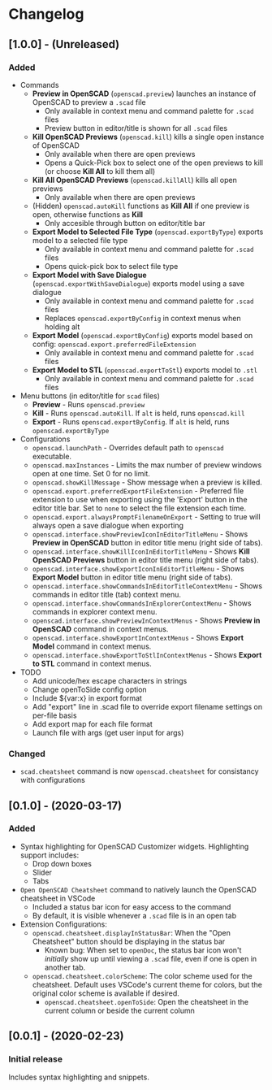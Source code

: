 # Changelog

## [1.0.0] - (Unreleased)

### Added

- Commands
    - **Preview in OpenSCAD** (`openscad.preview`) launches an instance of OpenSCAD to preview a `.scad` file
        - Only available in context menu and command palette for `.scad` files
        - Preview button in editor/title is shown for all `.scad` files
    - **Kill OpenSCAD Previews** (`openscad.kill`) kills a single open instance of OpenSCAD
        - Only available when there are open previews
        - Opens a Quick-Pick box to select one of the open previews to kill (or choose **Kill All** to kill them all)
    - **Kill All OpenSCAD Previews** (`openscad.killAll`) kills all open previews
        - Only available when there are open previews
    - (Hidden) `openscad.autoKill` functions as **Kill All** if one preview is open, otherwise functions as **Kill**
        - Only accesible through button on editor/title bar
    - **Export Model to Selected File Type** (`openscad.exportByType`) exports model to a selected file type
        - Only available in context menu and command palette for `.scad` files
        - Opens quick-pick box to select file type
    - **Export Model with Save Dialogue** (`openscad.exportWithSaveDialogue`) exports model using a save dialogue
        - Only available in context menu and command palette for `.scad` files
        - Replaces `openscad.exportByConfig` in context menus when holding alt
    - **Export Model** (`openscad.exportByConfig`) exports model based on config: `openscad.export.preferredFileExtension`
        - Only available in context menu and command palette for `.scad` files
    - **Export Model to STL** (`openscad.exportToStl`) exports model to `.stl`
        - Only available in context menu and command palette for `.scad` files
- Menu buttons (in editor/title for `scad` files)
    - **Preview** - Runs `openscad.preview`
    - **Kill** - Runs `openscad.autoKill`. If `alt` is held, runs `openscad.kill`
    - **Export** - Runs `openscad.exportByConfig`. If `alt` is held, runs `openscad.exportByType`
- Configurations
    - `openscad.launchPath` - Overrides default path to `openscad` executable.
    - `openscad.maxInstances` - Limits the max number of preview windows open at one time. Set 0 for no limit.
    - `openscad.showKillMessage` - Show message when a preview is killed.
    - `openscad.export.preferredExportFileExtension` - Preferred file extension to use when exporting using the 'Export' button in the editor title bar. Set to `none` to select the file extension each time.
    - `openscad.export.alwaysPromptFilenameOnExport` - Setting to true will always open a save dialogue when exporting
    - `openscad.interface.showPreviewIconInEditorTitleMenu` - Shows **Preview in OpenSCAD** button in editor title menu (right side of tabs).
    - `openscad.interface.showKillIconInEditorTitleMenu` - Shows **Kill OpenSCAD Previews** button in editor title menu (right side of tabs).
    - `openscad.interface.showExportIconInEditorTitleMenu` - Shows **Export Model** button in editor title menu (right side of tabs).
    - `openscad.interface.showCommandsInEditorTitleContextMenu` - Shows commands in editor title (tab) context menu.
    - `openscad.interface.showCommandsInExplorerContextMenu` - Shows commands in explorer context menu.
    - `openscad.interface.showPreviewInContextMenus` - Shows **Preview in OpenSCAD** command in context menus.
    - `openscad.interface.showExportInContextMenus` - Shows **Export Model** command in context menus.
    - `openscad.interface.showExportToStlInContextMenus` - Shows **Export to STL** command in context menus.
- TODO
    - Add unicode/hex escape characters in strings
    - Change openToSide config option
    - Include ${var:x} in export format
    - Add "export" line in .scad file to override export filename settings on per-file basis
    - Add export map for each file format
    - Launch file with args (get user input for args)

### Changed

- `scad.cheatsheet` command is now `openscad.cheatsheet` for consistancy with configurations

## [0.1.0] - (2020-03-17)

### Added

- Syntax highlighting for OpenSCAD Customizer widgets. Highlighting support includes:
    - Drop down boxes
    - Slider
    - Tabs
- `Open OpenSCAD Cheatsheet` command to natively launch the OpenSCAD cheatsheet in VSCode
    - Included a status bar icon for easy access to the command
    - By default, it is visible whenever a `.scad` file is in an open tab
- Extension Configurations:
    - `openscad.cheatsheet.displayInStatusBar`: When the "Open Cheatsheet" button should be displaying in the status bar
        - Known bug: When set to `openDoc`, the status bar icon won't _initially_ show up until viewing a `.scad` file, even if one is open in another tab.
    - `openscad.cheatsheet.colorScheme`: The color scheme used for the cheatsheet. Default uses VSCode's current theme for colors, but the original color scheme is available if desired.
        - `openscad.cheatsheet.openToSide`: Open the cheatsheet in the current column or beside the current column

## [0.0.1] - (2020-02-23)

### Initial release

Includes syntax highlighting and snippets.
